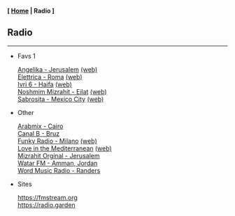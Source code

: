 <link href="../style.css" rel="stylesheet"></link>

**[ [Home](../index.html) | Radio ]**

## Radio

---

* Favs 1

    [Angelika - Jerusalem](https://live.ecast.co.il:8024/stream) [(web)](https://radioangelika.com/)  
    [Elettrica - Roma](https://nr8.newradio.it/proxy/apselett?mp=/stream) [(web)](https://www.radioelettrica.it/)  
    [Ivri 6 - Haifa](https://streaming.radio.co/sa06221901/listen) [(web)](https://ivri6.net/)  
    [Noshmim Mizrahit - Eilat](https://mzr.mediacast.co.il/mzradio) [(web)](https://mizrahit.fm/)  
    [Sabrosita - Mexico City](https://18163.live.streamtheworld.com/XEPHAMAAC.aac) [(web)](https://sabrositadigital.mx/portfolio/talento/)  

* Other

    [Arabmix - Cairo](https://stream.zeno.fm/8vrkggsb1d0uv)  
    [Canal B - Bruz](https://stream.levillage.org/canalb)  
    [Funky Radio - Milano](https://funkyradio.streamingmedia.it/audio.aac) [(web)](https://funky.radio/)  
    [Love in the Mediterranean](https://liveradio.co.il:9070/;) [(web)](https://love-bayamhatichon.co.il/)  
    [Mizrahit Orginal - Jerusalem](https://sweb.co.il:8000/;)  
    [Watar FM - Amman, Jordan](https://securestreams2.autopo.st:1243/live)  
    [Word Music Radio - Randers](https://radioserver.dk/wmr)  

* Sites

    https://fmstream.org  
    https://radio.garden  

<!--
https://onlineradiobox.com/il/noshmim/?cs=il.noshmim  
https://www.listenlive.nl  
https://goldfm.fr/  
https://www.radio.fr/  
https://xfm.neocities.org/  

[Holmim Mizrahit](https://liveradio.co.il:8070/index.html/;) [(web)](https://www.holmimmizrahit.co.il/)  
https://www.liveradio.ie/stations/eastern-radio  

[J1 Radio - Tokyo](https://jenny.torontocast.com:2000/stream/J1HITS/)  
[Kawkaba - Kawkaba, Lebanon](https://cad.casthost.ca/proxy/antoine/stream)  
[Middle East Radio International - Beirut, Lebanon](https://listen.radioking.com/radio/343456/stream/392077)  
[Radio Underground Italia FM - Genzano di Roma, Italy](https://nr14.newradio.it:8707/stream)  
[RTS Première - Geneve](https://livestreaming-node-4.srg-ssr.ch/srgssr/la-1ere/mp3/128)  
[Universitaria 104,5 FM - Valencia, Venezuela](https://mp4.fm.uc.edu.ve:8443/fmuc.mp4)  
-->

<br/>

